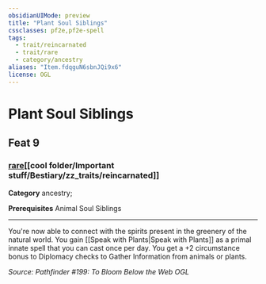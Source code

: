 ```yaml
---
obsidianUIMode: preview
title: "Plant Soul Siblings"
cssclasses: pf2e,pf2e-spell
tags:
  - trait/reincarnated
  - trait/rare
  - category/ancestry
aliases: "Item.fdqguN6sbnJQi9x6"
license: OGL
---
```

# Plant Soul Siblings
## Feat 9
### [rare](cool%20folder/Important%20stuff/Bestiary/zz_traits/rare.md "Rare Rarity Trait")[[cool folder/Important stuff/Bestiary/zz_traits/reincarnated]]

**Category** ancestry; 



**Prerequisites** Animal Soul Siblings
* * *
You're now able to connect with the spirits present in the greenery of the natural world. You gain [[Speak with Plants|Speak with Plants]] as a primal innate spell that you can cast once per day. You get a +2 circumstance bonus to Diplomacy checks to Gather Information from animals or plants.

*Source: Pathfinder #199: To Bloom Below the Web*
*OGL*